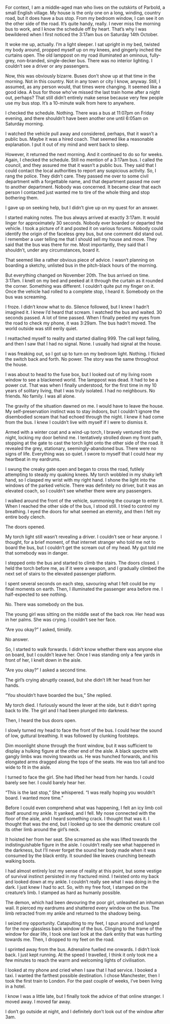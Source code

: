 For context, I am a middle-aged man who lives on the outskirts of Parbold, a small English village. My house is the only one on a long, winding, country road, but it does have a bus stop. From my bedroom window, I can see it on the other side of the road. It’s quite handy, really. I never miss the morning bus to work, and I know the schedule off by heart. That’s why I was bewildered when I first noticed the 3:17am bus on Saturday 14th October.

It woke me up, actually. I’m a light sleeper. I sat upright in my bed, twisted my body around, propped myself up on my knees, and gingerly inched the curtains open. The old lamppost on my road illuminated an ominous, fully-grey, non-branded, single-decker bus. There was no interior lighting. I couldn’t see a driver or any passengers.

Now, this was obviously bizarre. Buses don’t show up at that time in the morning. Not in this country. Not in any town or city I know, anyway. Still, I assumed, as any person would, that times were changing. It seemed like a good idea. A bus for those who’ve missed the last train home after a night out, perhaps? That still didn’t entirely make sense because very few people use my bus stop. It’s a 10-minute walk from here to anywhere.

I checked the schedule. Nothing. There was a bus at 11:07pm on Friday evening, and there shouldn’t have been another one until 6:05am on Saturday morning.

I watched the vehicle pull away and considered, perhaps, that it wasn’t a public bus. Maybe it was a hired coach. That seemed like a reasonable explanation. I put it out of my mind and went back to sleep.

However, it returned the next morning. And it continued to do so for weeks. Again, I checked the schedule. Still no mention of a 3:17am bus. I called the council, and they assured me that it wasn’t a public bus. They said that I could contact the local authorities to report any suspicious activity. So, I rang the police. They didn’t care. They passed me over to some civil department with a forgettable name, and that department passed me over to another department. Nobody was concerned. It became clear that each person I contacted just wanted me to tire of the whole thing and stop bothering them.

I gave up on seeking help, but I didn’t give up on my quest for an answer.

I started making notes. The bus always arrived at exactly 3:17am. It would linger for approximately 30 seconds. Nobody ever boarded or departed the vehicle. I took a picture of it and posted it on various forums. Nobody could identify the origin of the faceless grey bus, but one comment did stand out. I remember a user telling me that I should sell my house and move. They said that the bus was there for me. Most importantly, they said that I shouldn’t, under any circumstances, board it.

That seemed like a rather obvious piece of advice. I wasn’t planning on boarding a sketchy, unlisted bus in the pitch-black hours of the morning.

But everything changed on November 20th. The bus arrived on time. 3:17am. I knelt on my bed and peeked at it through the curtain as it rounded the corner. Something was different. I couldn’t quite put my finger on it. Once the vehicle had rolled to a complete stop, I heard it. Somebody on the bus was screaming.

I froze. I didn’t know what to do. Silence followed, but I knew I hadn’t imagined it. I knew I’d heard that scream. I watched the bus and waited. 30 seconds passed. A lot of time passed. When I finally peeled my eyes from the road to check my phone, it was 3:29am. The bus hadn’t moved. The world outside was still eerily quiet.

I reattached myself to reality and started dialling 999. The call kept failing, and then I saw that I had no signal. None. I usually had signal at the house.

I was freaking out, so I got up to turn on my bedroom light. Nothing. I flicked the switch back and forth. No power. The story was the same throughout the house.

I was about to head to the fuse box, but I looked out of my living room window to see a blackened world. The lamppost was dead. It had to be a power cut. That was when I finally understood, for the first time in my 10 years of solitary living, that I was truly isolated. I had no neighbours. No friends. No family. I was all alone.

The gravity of the situation dawned on me. I would have to leave the house. My self-preservation instinct was to stay indoors, but I couldn’t ignore the disembodied scream that had echoed through the night. I knew it had come from the bus. I knew I couldn’t live with myself if I were to dismiss it.

Armed with a winter coat and a wind-up torch, I bravely ventured into the night, locking my door behind me. I tentatively strolled down my front path, stopping at the gate to cast the torch light onto the other side of the road. It revealed the grey, stationary, seemingly-abandoned bus. There were no signs of life. Everything was so quiet. I swore to myself that I could hear my heartbeat in my eardrums.

I swung the creaky gate open and began to cross the road, futilely attempting to steady my quaking knees. My torch wobbled in my shaky left hand, so I clasped my wrist with my right hand. I shone the light into the windows of the parked vehicle. There was definitely no driver, but it was an elevated coach, so I couldn’t see whether there were any passengers.

I walked around the front of the vehicle, summoning the courage to enter it. When I reached the other side of the bus, I stood still. I tried to control my breathing. I eyed the doors for what seemed an eternity, and then I felt my entire body clench.

The doors opened.

My torch light still wasn’t revealing a driver. I couldn’t see or hear anyone. I thought, for a brief moment, of that internet stranger who told me not to board the bus, but I couldn’t get the scream out of my head. My gut told me that somebody was in danger.

I stepped onto the bus and started to climb the stairs. The doors closed. I held the torch before me, as if it were a weapon, and I gradually climbed the next set of stairs to the elevated passenger platform.

I spent several seconds on each step, savouring what I felt could be my final moments on earth. Then, I illuminated the passenger area before me. I half-expected to see nothing.

No. There was somebody on the bus.

The young girl was sitting on the middle seat of the back row. Her head was in her palms. She was crying. I couldn’t see her face.

“Are you okay?” I asked, timidly.

No answer.

So, I started to walk forwards. I didn’t know whether there was anyone else on board, but I couldn’t leave her. Once I was standing only a few yards in front of her, I knelt down in the aisle.

“Are you okay?” I asked a second time.

The girl’s crying abruptly ceased, but she didn’t lift her head from her hands.

“You shouldn’t have boarded the bus,” She replied.

My torch died. I furiously wound the lever at the side, but it didn’t spring back to life. The girl and I had been plunged into darkness.

Then, I heard the bus doors open.

I slowly turned my head to face the front of the bus. I could hear the sound of low, guttural breathing. It was followed by clunking footsteps.

Dim moonlight shone through the front window, but it was sufficient to display a hulking figure at the other end of the aisle. A black spectre with gangly limbs was moving towards us. He was hunched forwards, and his elongated arms dragged along the tops of the seats. He was too tall and too wide to fit in the aisle.

I turned to face the girl. She had lifted her head from her hands. I could barely see her. I could barely hear her.

“This is the last stop,” She whispered. “I was really hoping you wouldn’t board. I wanted more time.”

Before I could even comprehend what was happening, I felt an icy limb coil itself around my ankle. It yanked, and I fell. My nose connected with the floor of the aisle, and I heard something crack. I thought that was it. I thought that was the end, but I looked up to see the demonic creature coil its other limb around the girl’s neck.

It hoisted her from her seat. She screamed as she was lifted towards the indistinguishable figure in the aisle. I couldn’t really see what happened in the darkness, but I’ll never forget the sound her body made when it was consumed by the black entity. It sounded like leaves crunching beneath walking boots.

I had almost entirely lost my sense of reality at this point, but some vestige of survival instinct persisted in my fractured mind. I twisted onto my back and looked down at my ankle. I couldn’t really see what I was doing in the dark. I just knew I had to act. So, with my free foot, I stamped on the creature’s limb. I stamped as hard as humanly possible.

The demon, which had been devouring the poor girl, unleashed an inhuman wail. It pierced my eardrums and shattered every window on the bus. The limb retracted from my ankle and returned to the shadowy being.

I seized my opportunity. Catapulting to my feet, I spun around and lunged for the now-glassless back window of the bus. Clinging to the frame of the window for dear life, I took one last look at the dark entity that was hurtling towards me. Then, I dropped to my feet on the road.

I sprinted away from the bus. Adrenaline fuelled me onwards. I didn’t look back. I just kept running. At the speed I travelled, I think it only took me a few minutes to reach the warm and welcoming lights of civilisation.

I looked at my phone and cried when I saw that I had service. I booked a taxi. I wanted the farthest possible destination. I chose Manchester, then I took the first train to London. For the past couple of weeks, I’ve been living in a hotel.

I know I was a little late, but I finally took the advice of that online stranger. I moved away. I moved far away.

I don’t go outside at night, and I definitely don’t look out of the window after 3am.